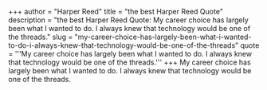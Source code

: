 +++
author = "Harper Reed"
title = "the best Harper Reed Quote"
description = "the best Harper Reed Quote: My career choice has largely been what I wanted to do. I always knew that technology would be one of the threads."
slug = "my-career-choice-has-largely-been-what-i-wanted-to-do-i-always-knew-that-technology-would-be-one-of-the-threads"
quote = '''My career choice has largely been what I wanted to do. I always knew that technology would be one of the threads.'''
+++
My career choice has largely been what I wanted to do. I always knew that technology would be one of the threads.
